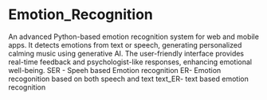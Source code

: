 # Emotion_Recognition
An advanced Python-based emotion recognition system for web and mobile apps. It detects emotions from text or speech, generating personalized calming music using generative AI. The user-friendly interface provides real-time feedback and psychologist-like responses, enhancing emotional well-being.
SER - Speeh based Emotion recognition
ER- Emotion recogonition based on both speech and text 
text_ER- text based emotion recognition
